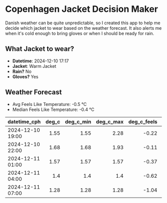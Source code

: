 
# Copenhagen Jacket Decision Maker

Danish weather can be quite unpredictable, so I created this app to help me decide which jacket to wear based on the weather forecast. 
It also alerts me when it's cold enough to bring gloves or when I should be ready for rain.

## What Jacket to wear?

- **Datetime**: 2024-12-10 17:17
- **Jacket**: Warm Jacket
- **Rain?** No
- **Gloves?** Yes

## Weather Forecast
- Avg Feels Like Temperature: -0.5 °C
- Median Feels Like Temperature: -0.4 °C

| datetime_cph     |   deg_c |   deg_c_min |   deg_c_max |   deg_c_feels | weather   | wind   | rain   |
|:-----------------|--------:|------------:|------------:|--------------:|:----------|:-------|:-------|
| 2024-12-10 19:00 |    1.55 |        1.55 |        2.28 |         -0.22 | Clouds    | Low    | None   |
| 2024-12-10 22:00 |    1.68 |        1.68 |        1.93 |         -0.11 | Clouds    | Low    | None   |
| 2024-12-11 01:00 |    1.57 |        1.57 |        1.57 |         -0.37 | Clear     | Low    | None   |
| 2024-12-11 04:00 |    1.4  |        1.4  |        1.4  |         -0.62 | Clouds    | Low    | None   |
| 2024-12-11 07:00 |    1.28 |        1.28 |        1.28 |         -1.04 | Clouds    | Low    | None   |
        